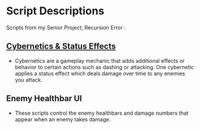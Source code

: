 # **Script Descriptions**
Scripts from my Senior Project, Recursion Error :

## [**Cybernetics & Status Effects**](https://github.com/ShaneMakesGames/Code-Samples/tree/main/Recursion%20Error/Cybernetics%20%26%20Status%20Effects)
- Cybernetics are a gameplay mechanic that adds additional effects or behavior to certain actions such as dashing or attacking. One cybernetic applies a status effect which deals damage over time to any enemies you attack. 

## **Enemy Healthbar UI**
- These scripts control the enemy healthbars and damage numbers that appear when an enemy takes damage.

